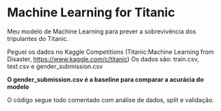# Machine Learning for Titanic


Meu modelo de Machine Learning para prever a sobrevivência dos tripulantes do Titanic. 


Peguei os dados no Kaggle Competitions (Titanic:Machine Learning from Disaster, https://www.kaggle.com/c/titanic)
Os dados são: train.csv, test.csv e gender_submission.csv


**O gender_submission.csv é a baseline para comparar a acurácia do modelo**


O código segue todo comentado com análise de dados, split e validação.

